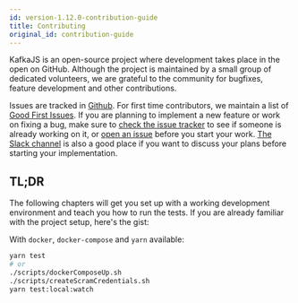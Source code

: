 ```yaml
---
id: version-1.12.0-contribution-guide
title: Contributing
original_id: contribution-guide
---
```


KafkaJS is an open-source project where development takes place in the open on GitHub. Although the project is maintained by a small group of dedicated volunteers, we are grateful to the community for bugfixes, feature development and other contributions.

Issues are tracked in [Github](https://github.com/tulios/kafkajs/issues). For first time contributors, we maintain a list of [Good First Issues](https://github.com/tulios/kafkajs/issues?q=is%3Aopen+is%3Aissue+label%3A%22good+first+issue%22). If you are planning to implement a new feature or work on fixing a bug, make sure to [check the issue tracker](https://github.com/tulios/kafkajs/issues) to see if someone is already working on it, or [open an issue](https://github.com/tulios/kafkajs/issues/new) before you start your work. [The Slack channel](https://join.slack.com/t/kafkajs/shared_invite/zt-1ezd5395v-SOpTqYoYfRCyPKOkUggK0A) is also a good place if you want to discuss your plans before starting your implementation.

## TL;DR

The following chapters will get you set up with a working development environment and teach you how to run the tests. If you are already familiar with the project setup, here's the gist:

With `docker`, `docker-compose` and `yarn` available:

```sh
yarn test
# or
./scripts/dockerComposeUp.sh
./scripts/createScramCredentials.sh
yarn test:local:watch
```